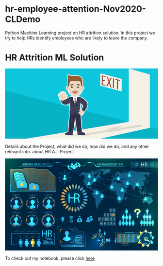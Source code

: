 # hr-employee-attention-Nov2020-CLDemo
Python Machine Learning project on HR attrition solution. In this project we try to help HRs identify employees who are likely to leave the company. 

# HR Attrition ML Solution
![enter image description here](https://raw.githubusercontent.com/srinivasracherla/hr-employee-attention-Nov2020-CLDemo/main/Attrtion.png)

Details about the Project, what did we do, how did we do, and any other relevant info. about HR A... Project

![enter image description here](https://github.com/srinivasracherla/hr-employee-attention-Nov2020-CLDemo/blob/main/hr-analytics-10.jpg?raw=true)

To check out my notebook, please click [here](https://github.com/srinivasracherla/hr-employee-attention-Nov2020-CLDemo/blob/main/HR_Analytics.ipynb)
